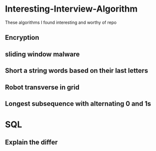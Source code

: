 # Interesting-Interview-Algorithm
These algorithms I found interesting and worthy of repo

## Encryption 
## sliding window malware
## Short a string words based on their last letters

## Robot transverse in grid
## Longest subsequence with alternating 0 and 1s

# SQL
## Explain the differ
